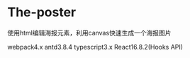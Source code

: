 # The-poster
使用html编辑海报元素，利用canvas快速生成一个海报图片

webpack4.x antd3.8.4 typescript3.x React16.8.2(Hooks API)
